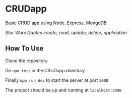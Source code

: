 # CRUDapp
Basic CRUD app using Node, Express, MongoDB

<em>Star Wars Quotes create, read, update, delete, application</em>

## How To Use 
Clone the repository

Do `npm init` in the CRUDapp directory

Finally `npm run dev` to start the server at port `3000`

The project should be up and running at `localhost:3000`
